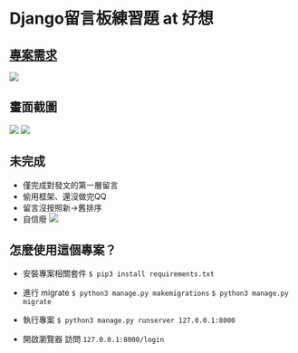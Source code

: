 # Django留言板練習題 at 好想

## [專案需求](https://www.notion.so/60bbd52758b64bbc9f80a2d046a9f589)
![](https://github.com/shrimp509/django_message_board/blob/master/screenshots/requirements.png)

## 畫面截圖
![](https://github.com/shrimp509/django_message_board/blob/master/screenshots/login.png)
![](https://github.com/shrimp509/django_message_board/blob/master/screenshots/board.png)

## 未完成
* 僅完成對發文的第一層留言
* 偷用框架、還沒做完QQ
* 留言沒按照新->舊排序
* 自信廢
![](https://imgur.dcard.tw/WDWrBTO.jpg)

## 怎麼使用這個專案？

* 安裝專案相關套件
	`$ pip3 install requirements.txt`

* 進行 migrate
	`$ python3 manage.py makemigrations`
	`$ python3 manage.py migrate`

* 執行專案
	`$ python3 manage.py runserver 127.0.0.1:8000`

* 開啟瀏覽器
	訪問 `127.0.0.1:8000/login`
